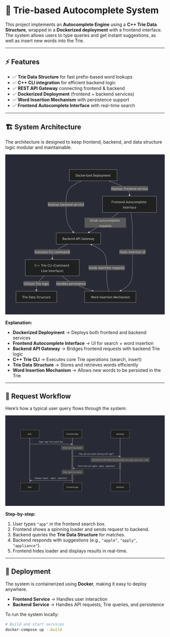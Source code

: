 # 🔎 Trie-based Autocomplete System

This project implements an **Autocomplete Engine** using a **C++ Trie Data Structure**, wrapped in a **Dockerized deployment** with a frontend interface. The system allows users to type queries and get instant suggestions, as well as insert new words into the Trie.

---

## ⚡ Features
- ✅ **Trie Data Structure** for fast prefix-based word lookups  
- ✅ **C++ CLI integration** for efficient backend logic  
- ✅ **REST API Gateway** connecting frontend & backend  
- ✅ **Dockerized Deployment** (frontend + backend services)  
- ✅ **Word Insertion Mechanism** with persistence support  
- ✅ **Frontend Autocomplete Interface** with real-time search  

---

## 🏗️ System Architecture

The architecture is designed to keep frontend, backend, and data structure logic modular and maintainable.

![System Architecture](./request_workflow.png)

**Explanation:**
- **Dockerized Deployment** → Deploys both frontend and backend services  
- **Frontend Autocomplete Interface** → UI for search + word insertion  
- **Backend API Gateway** → Bridges frontend requests with backend Trie logic  
- **C++ Trie CLI** → Executes core Trie operations (search, insert)  
- **Trie Data Structure** → Stores and retrieves words efficiently  
- **Word Insertion Mechanism** → Allows new words to be persisted in the Trie  

---

## 🔄 Request Workflow

Here’s how a typical user query flows through the system:

![Request Workflow](./system_architecture.png)

**Step-by-step:**
1. User types `"app"` in the frontend search box.  
2. Frontend shows a spinning loader and sends request to backend.  
3. Backend queries the **Trie Data Structure** for matches.  
4. Backend responds with suggestions (e.g., `"apple"`, `"apply"`, `"appliance"`).  
5. Frontend hides loader and displays results in real-time.  

---

## 🐳 Deployment

The system is containerized using **Docker**, making it easy to deploy anywhere.  
- **Frontend Service** → Handles user interaction  
- **Backend Service** → Handles API requests, Trie queries, and persistence  

To run the system locally:
```bash
# Build and start services
docker-compose up --build
